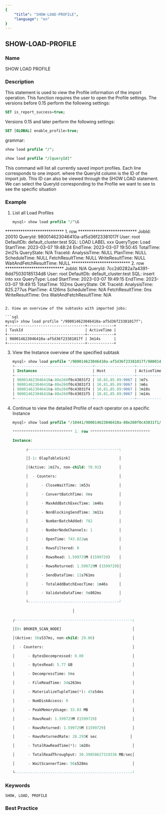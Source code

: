 ```yaml
---
{
    "title": "SHOW-LOAD-PROFILE",
    "language": "en"
}
---
```


<!--
Licensed to the Apache Software Foundation (ASF) under one
or more contributor license agreements.  See the NOTICE file
distributed with this work for additional information
regarding copyright ownership.  The ASF licenses this file
to you under the Apache License, Version 2.0 (the
"License"); you may not use this file except in compliance
with the License.  You may obtain a copy of the License at

  http://www.apache.org/licenses/LICENSE-2.0

Unless required by applicable law or agreed to in writing,
software distributed under the License is distributed on an
"AS IS" BASIS, WITHOUT WARRANTIES OR CONDITIONS OF ANY
KIND, either express or implied.  See the License for the
specific language governing permissions and limitations
under the License.
-->

## SHOW-LOAD-PROFILE

### Name

SHOW LOAD PROFILE

### Description

This statement is used to view the Profile information of the import operation. This function requires the user to open the Profile settings. The versions before 0.15 perform the following settings:

```sql
SET is_report_success=true;
````

Versions 0.15 and later perform the following settings:

```sql
SET [GLOBAL] enable_profile=true;
````

grammar:

```sql
show load profile "/";

show load profile "/[queryId]"
````

This command will list all currently saved import profiles. Each line corresponds to one import. where the QueryId column is the ID of the import job. This ID can also be viewed through the SHOW LOAD statement. We can select the QueryId corresponding to the Profile we want to see to see the specific situation

### Example

1. List all Load Profiles

   ```sql
   mysql> show load profile "/"\G
*************************** 1. row ***************************
                 JobId: 20010
               QueryId: 980014623046410a-af5d36f23381017f
                  User: root
             DefaultDb: default_cluster:test
                   SQL: LOAD LABEL xxx
             QueryType: Load
             StartTime: 2023-03-07 19:48:24
               EndTime: 2023-03-07 19:50:45
             TotalTime: 2m21s
            QueryState: N/A
               TraceId:
          AnalysisTime: NULL
              PlanTime: NULL
          ScheduleTime: NULL
       FetchResultTime: NULL
       WriteResultTime: NULL
WaitAndFetchResultTime: NULL
*************************** 2. row ***************************
                 JobId: N/A
               QueryId: 7cc2d0282a7a4391-8dd75030185134d8
                  User: root
             DefaultDb: default_cluster:test
                   SQL: insert into xxx
             QueryType: Load
             StartTime: 2023-03-07 19:49:15
               EndTime: 2023-03-07 19:49:15
             TotalTime: 102ms
            QueryState: OK
               TraceId:
          AnalysisTime: 825.277us
              PlanTime: 4.126ms
          ScheduleTime: N/A
       FetchResultTime: 0ns
       WriteResultTime: 0ns
WaitAndFetchResultTime: N/A
   ````

2. View an overview of the subtasks with imported jobs:

   ```sql
   mysql> show load profile "/980014623046410a-af5d36f23381017f";
   +-----------------------------------+------------+
   | TaskId                            | ActiveTime |
   +-----------------------------------+------------+
   | 980014623046410a-af5d36f23381017f | 3m14s      |
   +-----------------------------------+------------+
   ````
   
3. View the Instance overview of the specified subtask

   ```sql
   mysql> show load profile "/980014623046410a-af5d36f23381017f/980014623046410a-af5d36f23381017f/980014623046410a-88e260f0c43031f5"\G
   +-----------------------------------+------------------+------------+
   | Instances                         | Host             | ActiveTime |
   +-----------------------------------+------------------+------------+
   | 980014623046410a-88e260f0c43031f2 | 10.81.85.89:9067 | 3m7s       |
   | 980014623046410a-88e260f0c43031f3 | 10.81.85.89:9067 | 3m6s       |
   | 980014623046410a-88e260f0c43031f4 | 10.81.85.89:9067 | 3m10s      |
   | 980014623046410a-88e260f0c43031f5 | 10.81.85.89:9067 | 3m14s      |
   +-----------------------------------+------------------+------------+
   ````

4. Continue to view the detailed Profile of each operator on a specific Instance

   ```sql
   mysql> show load profile "/10441/980014623046410a-88e260f0c43031f1/980014623046410a-88e260f0c43031f5"\G
   
   *************************** 1. row ***************************
   
   Instance:
   
         ┌-----------------------------------------┐
   
         │[-1: OlapTableSink]                      │
   
         │(Active: 2m17s, non-child: 70.91)        │
   
         │  - Counters:                            │
   
         │      - CloseWaitTime: 1m53s             │
   
         │      - ConvertBatchTime: 0ns            │
   
         │      - MaxAddBatchExecTime: 1m46s       │
   
         │      - NonBlockingSendTime: 3m11s       │
   
         │      - NumberBatchAdded: 782            │
   
         │      - NumberNodeChannels: 1            │
   
         │      - OpenTime: 743.822us              │
   
         │      - RowsFiltered: 0                  │
   
         │      - RowsRead: 1.599729M (1599729)    │
   
         │      - RowsReturned: 1.599729M (1599729)│
   
         │      - SendDataTime: 11s761ms           │
   
         │      - TotalAddBatchExecTime: 1m46s     │
   
         │      - ValidateDataTime: 9s802ms        │
   
         └-----------------------------------------┘
   
                              │
   
   ┌-----------------------------------------------------┐
   
   │[0: BROKER_SCAN_NODE]                                │
   
   │(Active: 56s537ms, non-child: 29.06)                 │
   
   │  - Counters:                                        │
   
   │      - BytesDecompressed: 0.00                      │
   
   │      - BytesRead: 5.77 GB                           │
   
   │      - DecompressTime: 0ns                          │
   
   │      - FileReadTime: 34s263ms                       │
   
   │      - MaterializeTupleTime(*): 45s54ms             │
   
   │      - NumDiskAccess: 0                             │
   
   │      - PeakMemoryUsage: 33.03 MB                    │
   
   │      - RowsRead: 1.599729M (1599729)                │
   
   │      - RowsReturned: 1.599729M (1599729)            │
   
   │      - RowsReturnedRate: 28.295K sec               │
   
   │      - TotalRawReadTime(*): 1m20s                   │
   
   │      - TotalReadThroughput: 30.39858627319336 MB/sec│
   
   │      - WaitScannerTime: 56s528ms                    │
   
   └-----------------------------------------------------┘
   ````

### Keywords

    SHOW, LOAD, PROFILE

### Best Practice

